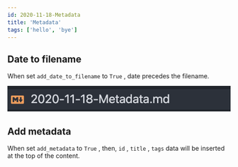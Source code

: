 ```yaml
---
id: 2020-11-18-Metadata
title: 'Metadata'
tags: ['hello', 'bye']
---
```


## Date to filename

When set `add_date_to_filename` to `True` , date precedes the filename.

![2020-11-18-Metadata-image-0](images/2020-11-18-Metadata-image-0.png)

## Add metadata

When set `add_metadata` to `True` , then, `id` , `title` , `tags` data will be inserted at the top of the content.

<br/>


